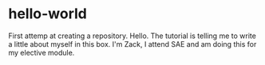 # hello-world
First attemp at creating a repository. 
Hello. 
The tutorial is telling me to write a little about myself in this box. 
I'm Zack, I attend SAE and am doing this for my elective module. 
